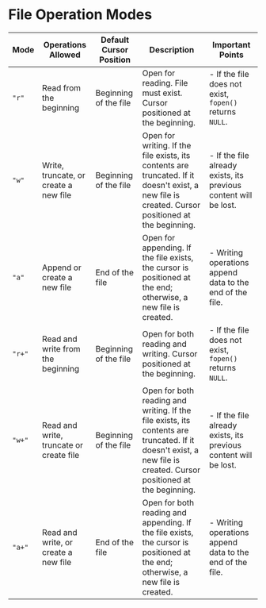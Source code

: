 # File Operation Modes

| Mode   | Operations Allowed | Default Cursor Position | Description | Important Points |
|--------|--------------------|-------------------------|-------------|------------------|
| `"r"`  | Read from the beginning                 | Beginning of the file    | Open for reading. File must exist. Cursor positioned at the beginning.                                                      | - If the file does not exist, `fopen()` returns `NULL`.                                                                        |
| `"w"`  | Write, truncate, or create a new file  | Beginning of the file    | Open for writing. If the file exists, its contents are truncated. If it doesn't exist, a new file is created. Cursor positioned at the beginning.                                      | - If the file already exists, its previous content will be lost.                                                               |
| `"a"`  | Append or create a new file             | End of the file          | Open for appending. If the file exists, the cursor is positioned at the end; otherwise, a new file is created.           | - Writing operations append data to the end of the file.                                                                      |
| `"r+"` | Read and write from the beginning       | Beginning of the file    | Open for both reading and writing. Cursor positioned at the beginning.                                                      | - If the file does not exist, `fopen()` returns `NULL`.                                                                        |
| `"w+"` | Read and write, truncate or create file | Beginning of the file    | Open for both reading and writing. If the file exists, its contents are truncated. If it doesn't exist, a new file is created. Cursor positioned at the beginning.                  | - If the file already exists, its previous content will be lost.                                                               |
| `"a+"` | Read and write, or create a new file    | End of the file          | Open for both reading and appending. If the file exists, the cursor is positioned at the end; otherwise, a new file is created. | - Writing operations append data to the end of the file.                                                                      |